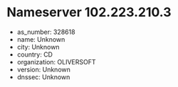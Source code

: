 # Nameserver 102.223.210.3

* as_number: 328618
* name: Unknown
* city: Unknown
* country: CD
* organization: OLIVERSOFT
* version: Unknown
* dnssec: Unknown
